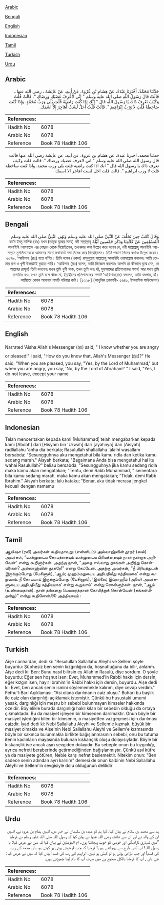 [Arabic](#arabic)

[Bengali](#bengali)

[English](#english)

[Indonesian](#indonesian)

[Tamil](#tamil)

[Turkish](#turkish)

[Urdu](#urdu)

## Arabic


<div dir="rtl" lang="ar" style={{fontSize:'larger',backgroundColor:'#f8f9fa',padding:20}}>
حَدَّثَنَا مُحَمَّدٌ، أَخْبَرَنَا عَبْدَةُ، عَنْ هِشَامِ بْنِ عُرْوَةَ، عَنْ أَبِيهِ، عَنْ عَائِشَةَ ـ رضى الله عنها ـ قَالَتْ قَالَ رَسُولُ اللَّهِ صلى الله عليه وسلم ‏"‏ إِنِّي لأَعْرِفُ غَضَبَكِ وَرِضَاكِ ‏"‏‏.‏ قَالَتْ قُلْتُ وَكَيْفَ تَعْرِفُ ذَاكَ يَا رَسُولَ اللَّهِ قَالَ ‏"‏ إِنَّكِ إِذَا كُنْتِ رَاضِيَةً قُلْتِ بَلَى وَرَبِّ مُحَمَّدٍ‏.‏ وَإِذَا كُنْتِ سَاخِطَةً قُلْتِ لاَ وَرَبِّ إِبْرَاهِيمَ ‏"‏‏.‏ قَالَتْ قُلْتُ أَجَلْ لَسْتُ أُهَاجِرُ إِلاَّ اسْمَكَ‏.‏
</div>
<div style={{backgroundColor:'#f8f9fa',padding:20, marginBottom: 10}}><table> <thead> <tr> <th>References:</th> <th></th> </tr> </thead> <tbody><tr><td>Hadith No</td><td>6078</td></tr><tr><td>Arabic No</td><td>6078</td></tr><tr><td>Reference</td><td>Book 78 Hadith 106</td></tr></tbody></table></div>


<div dir="rtl" lang="ar" style={{fontSize:'larger',backgroundColor:'#f8f9fa',padding:20}}>
حدثنا محمد، اخبرنا عبدة، عن هشام بن عروة، عن ابيه، عن عايشة رضى الله عنها قالت قال رسول الله صلى الله عليه وسلم " اني لاعرف غضبك ورضاك ". قالت قلت وكيف تعرف ذاك يا رسول الله قال " انك اذا كنت راضية قلت بلى ورب محمد. واذا كنت ساخطة قلت لا ورب ابراهيم ". قالت قلت اجل لست اهاجر الا اسمك
</div>
<div style={{backgroundColor:'#f8f9fa',padding:20, marginBottom: 10}}><table> <thead> <tr> <th>References:</th> <th></th> </tr> </thead> <tbody><tr><td>Hadith No</td><td>6078</td></tr><tr><td>Arabic No</td><td>6078</td></tr><tr><td>Reference</td><td>Book 78 Hadith 106</td></tr></tbody></table></div>

## Bengali


<div dir="rtl" lang="bn" style={{fontSize:'larger',backgroundColor:'#f8f9fa',padding:20}}>
وَقَالَ كَعْبٌ حِينَ تَخَلَّفَ عَنْ النَّبِيِّ صلى الله عليه وسلم وَنَهٰى النَّبِيُّ صلى الله عليه وسلم الْمُسْلِمِينَ عَنْ كَلاَمِنَا وَذَكَرَ خَمْسِينَ لَيْلَةً কা‘ব ইবনু মালিক (রাঃ) যখন (তাবূক যুদ্ধের সময়) নবী সাল্লাল্লাহু আলাইহি ওয়াসাল্লাম এর পেছনে থেকে গিয়েছিলেন, তখনকার কথা উল্লেখ করে বলেন যে, নবী সাল্লাল্লাহু আলাইহি ওয়াসাল্লাম মুসলিমদেরকে আমাদের সাথে কথাবার্তা বলা নিষেধ করে দিয়েছিলেন। তিনি পঞ্চাশ দিনের কথাও উল্লেখ করেন। ৬০৭৮. ‘আয়িশাহ (রাঃ) হতে বর্ণিত। তিনি বলেন (একদা) রাসূলুল্লাহ সাল্লাল্লাহু আলাইহি ওয়াসাল্লাম বললেনঃ আমি তোমার রাগ ও খুশী উভয়টাই বুঝতে পারি। ‘আয়িশাহ (রাঃ) বলেন, আমি জিজ্ঞেস করলামঃ আপনি তা কীভাবে বুঝে নেন, হে আল্লাহর রাসূল! তিনি বললেনঃ যখন তুমি খুশী থাক, তখন তুমি বলঃ হাঁ, মুহম্মাদের প্রতিপালকের শপথ! আর যখন তুমি রাগান্বিত হও, তখন তুমি বলে থাকঃ না, ইব্রাহীমের প্রতিপালকের শপথ! ‘আয়িশাহ(রাঃ) বললেন, আমি বললাম, হাঁ। আমিতো কেবল আপনার নামটি পরিহার করি। [৫২২৮] (আধুনিক প্রকাশনী- ৫৬৪০, ইসলামিক ফাউন্ডেশন)
</div>
<div style={{backgroundColor:'#f8f9fa',padding:20, marginBottom: 10}}><table> <thead> <tr> <th>References:</th> <th></th> </tr> </thead> <tbody><tr><td>Hadith No</td><td>6078</td></tr><tr><td>Arabic No</td><td>6078</td></tr><tr><td>Reference</td><td>Book 78 Hadith 106</td></tr></tbody></table></div>

## English


<div dir="ltr" lang="en" style={{fontSize:'larger',backgroundColor:'#f8f9fa',padding:20}}>
Narrated 'Aisha:Allah's Messenger (ﷺ) said, " I know whether you are angry or pleased." I said, "How do you know that, Allah's Messenger (ﷺ)?" He said, "When you are pleased, you say, "Yes, by the Lord of Muhammad,' but when you are angry, you say, 'No, by the Lord of Abraham!' " I said, "Yes, I do not leave, except your name
</div>
<div style={{backgroundColor:'#f8f9fa',padding:20, marginBottom: 10}}><table> <thead> <tr> <th>References:</th> <th></th> </tr> </thead> <tbody><tr><td>Hadith No</td><td>6078</td></tr><tr><td>Arabic No</td><td>6078</td></tr><tr><td>Reference</td><td>Book 78 Hadith 106</td></tr></tbody></table></div>

## Indonesian


<div dir="ltr" lang="id" style={{fontSize:'larger',backgroundColor:'#f8f9fa',padding:20}}>
Telah menceritakan kepada kami [Muhammad] telah mengabarkan kepada kami [Abdah] dari [Hisyam bin 'Urwah] dari [ayahnya] dari [Aisyah] radliallahu 'anha dia berkata; Rasulullah shallallahu 'alaihi wasallam bersabda: "Sesungguhnya aku mengetahui bila kamu ridla dan ketika kamu sedang marah." Aisyah berkata; "Bagaimana Anda bisa mengetahui hal itu wahai Rasulullah?" beliau bersabda: "Sesungguhnya jika kamu sedang ridla maka kamu akan mengatakan; "Tentu, demi Rabb Muhammad, " sementara bila kamu sedang marah, maka kamu akan mengatakan; "Tidak, demi Rabb Ibrahim." Aisyah berkata; lalu kataku; "Benar, aku tidak merasa jengkel kecuali dengan namamu
</div>
<div style={{backgroundColor:'#f8f9fa',padding:20, marginBottom: 10}}><table> <thead> <tr> <th>References:</th> <th></th> </tr> </thead> <tbody><tr><td>Hadith No</td><td>6078</td></tr><tr><td>Arabic No</td><td>6078</td></tr><tr><td>Reference</td><td>Book 78 Hadith 106</td></tr></tbody></table></div>

## Tamil


<div dir="ltr" lang="ta" style={{fontSize:'larger',backgroundColor:'#f8f9fa',padding:20}}>
ஆயிஷா (ரலி) அவர்கள் கூறியதாவது: (என்னிடம்) அல்லாஹ்வின் தூதர் (ஸல்) அவர்கள், “உன்னுடைய கோபத்தையும் உன்னுடைய பிரியத்தையும் நான் நன்றாக அறிவேன்” என்று கூறினார்கள். அதற்கு நான், “அதை எவ்வாறு தாங்கள் அறிந்து கொள்வீர்கள்? அல்லாஹ்வின் தூதரே!” என்று கேட்டேன். அதற்கு அவர்கள், “நீ பிரியத்துடன் இருக்கும்போது (பேசினால்), ‘ஆம்; முஹம்மதுடைய அதிபதிமீது சத்தியமாக’ என்று கூறுவாய். நீ கோபமாய் இருக்கும்போது (பேசினால்), ‘இல்லை; இப்ராஹீம் (அலை) அவர்களுடைய அதிபதிமீது சத்தியமாக’ என்று கூறுவாய்” என்று சொன்னார்கள். நான், “ஆம் (உண்மைதான்). நான் தங்களது பெயரைத்தான் கோபித்துக் கொள்வேன் (தங்கள்மீதன்று)” என்று கூறினேன்.90 அத்தியாயம் :
</div>
<div style={{backgroundColor:'#f8f9fa',padding:20, marginBottom: 10}}><table> <thead> <tr> <th>References:</th> <th></th> </tr> </thead> <tbody><tr><td>Hadith No</td><td>6078</td></tr><tr><td>Arabic No</td><td>6078</td></tr><tr><td>Reference</td><td>Book 78 Hadith 106</td></tr></tbody></table></div>

## Turkish


<div dir="ltr" lang="tr" style={{fontSize:'larger',backgroundColor:'#f8f9fa',padding:20}}>
Aişe r.anha'dan, dedi ki: "Resulullah Sallallahu Aleyhi ve Sellem şöyle buyurdu: Şüphesiz ben senin kızgınlığını da, hoşnutluğunu da bilir, anlarım. Aişe dedi ki: Ben: Bunu nasıl bilirsin ey Allah'ın Rasulü, diye sordum. O şöyle buyurdu: Eğer sen hoşnut isen: Evet, Muhammed'in Rabbi hakkı için dersin, eğer kızgın isen, hayır İbrahim'in Rabbi hakkı için dersin, buyurdu. Aişe dedi ki: Evet, ben ancak senin ismini söylememekle kalırım, diye cevap verdim." Fethu'l-Bari Açıklaması: "Asi olana darılmanın caiz oluşu." Buhari bu başlık ile caiz olan dargınlığı açıklamak istemiştir. Çünkü bu husustaki umumi yasak, dargınlığı için meşru bir sebebi bulunmayan kimseler hakkında özeldir. Böylelikle burada dargınlığı haklı kılan bir sebebin olduğu da ortaya çıkmaktadır. Bu da masiyet işleyen bir kimseden darılmaktır. Onun böyle bir masiyet işlediğini bilen bir kimsenin, o masiyetten vazgeçmesi için darılması caizdir. İyad dedi ki: Nebi Sallallahu Aleyhi ve Sellem'e kızmak, büyük bir masiyet olmakla ve Aişe'nin Nebi Sallallahu Aleyhi ve Sellem'e kızmasında böyle bir sakınca bulunmakla birlikte bağışlanmasının sebebi, onu bu tutuma itenin kadınların mayasında bulunan kıskançlık oluşu dolayısıyladır. Böyle bir kıskançlık ise ancak aşırı sevgiden dolayıdır. Bu sebeple onun bu kızgınlığı, ayrıca nefreti beraberinde getirmediğinden bağışlanmıştır. Çünkü asıl küfre ya da masiyete götüren, Nebie karşı nefret beslemektir. Nitekim onun: "Ben sadece senin adından ayrı kalırım" demesi de onun kalbinin Nebi Sallallahu Aleyhi ve Sellem'in sevgisiyle dolu olduğunun delilidir
</div>
<div style={{backgroundColor:'#f8f9fa',padding:20, marginBottom: 10}}><table> <thead> <tr> <th>References:</th> <th></th> </tr> </thead> <tbody><tr><td>Hadith No</td><td>6078</td></tr><tr><td>Arabic No</td><td>6078</td></tr><tr><td>Reference</td><td>Book 78 Hadith 106</td></tr></tbody></table></div>

## Urdu


<div dir="rtl" lang="ur" style={{fontSize:'larger',backgroundColor:'#f8f9fa',padding:20}}>
ہم سے محمد بن سلام نے بیان کیا، کہا ہم کو عبدہ بن سلیمان نے خبر دی، انہیں ہشام بن عروہ نے، انہیں ان کے والد نے اور ان سے عائشہ رضی اللہ عنہا نے بیان کیا کہ رسول اللہ صلی اللہ علیہ وسلم نے فرمایا ”میں تمہاری ناراضگی اور خوشی کو خوب پہچانتا ہوں۔ ام المؤمنین نے بیان کیا کہ میں نے عرض کیا: یا رسول اللہ! آپ کس طرح سے پہچانتے ہیں؟ فرمایا کہ جب تم خوش ہوتی ہو کہتی ہو، ہاں محمد کے رب کی قسم! اور جب ناراض ہوتی ہو تو کہتی ہو نہیں، ابراہیم کے رب کی قسم! بیان کیا کہ میں نے عرض کیا: جی ہاں , آپ کا فرمانا بالکل صحیح ہے میں صرف آپ کا نام لینا چھوڑتی ہوں۔
</div>
<div style={{backgroundColor:'#f8f9fa',padding:20, marginBottom: 10}}><table> <thead> <tr> <th>References:</th> <th></th> </tr> </thead> <tbody><tr><td>Hadith No</td><td>6078</td></tr><tr><td>Arabic No</td><td>6078</td></tr><tr><td>Reference</td><td>Book 78 Hadith 106</td></tr></tbody></table></div>